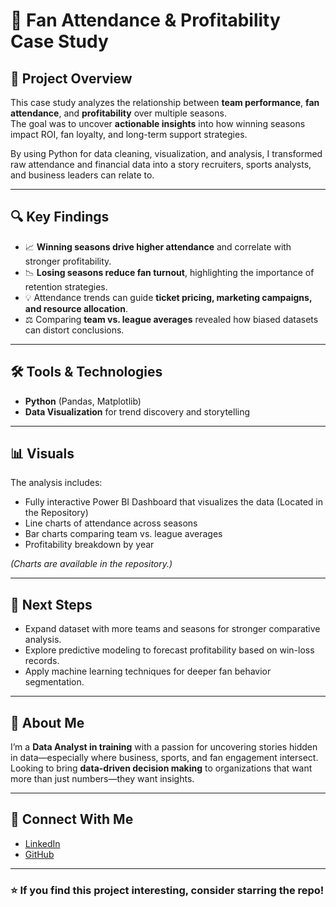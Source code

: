 
# 🏀 Fan Attendance & Profitability Case Study

## 📌 Project Overview
This case study analyzes the relationship between **team performance**, **fan attendance**, and **profitability** over multiple seasons.  
The goal was to uncover **actionable insights** into how winning seasons impact ROI, fan loyalty, and long-term support strategies.  

By using Python for data cleaning, visualization, and analysis, I transformed raw attendance and financial data into a story recruiters, sports analysts, and business leaders can relate to.  

---

## 🔍 Key Findings
- 📈 **Winning seasons drive higher attendance** and correlate with stronger profitability.  
- 📉 **Losing seasons reduce fan turnout**, highlighting the importance of retention strategies.  
- 💡 Attendance trends can guide **ticket pricing, marketing campaigns, and resource allocation**.  
- ⚖️ Comparing **team vs. league averages** revealed how biased datasets can distort conclusions.  

---

## 🛠️ Tools & Technologies
- **Python** (Pandas, Matplotlib)  
- **Data Visualization** for trend discovery and storytelling    

---

## 📊 Visuals
The analysis includes:  
- Fully interactive Power BI Dashboard that visualizes the data (Located in the Repository)
- Line charts of attendance across seasons  
- Bar charts comparing team vs. league averages  
- Profitability breakdown by year

*(Charts are available in the repository.)*  

---

## 🚀 Next Steps
- Expand dataset with more teams and seasons for stronger comparative analysis.  
- Explore predictive modeling to forecast profitability based on win-loss records.  
- Apply machine learning techniques for deeper fan behavior segmentation.  

---

## 📣 About Me
I’m a **Data Analyst in training** with a passion for uncovering stories hidden in data—especially where business, sports, and fan engagement intersect.  
Looking to bring **data-driven decision making** to organizations that want more than just numbers—they want insights.  

---

## 🔗 Connect With Me
- [LinkedIn](https://www.linkedin.com/in/jehlyen-fuller-83bb89323/)  
- [GitHub](https://github.com/fullajeh)  

---

### ⭐ If you find this project interesting, consider starring the repo!

